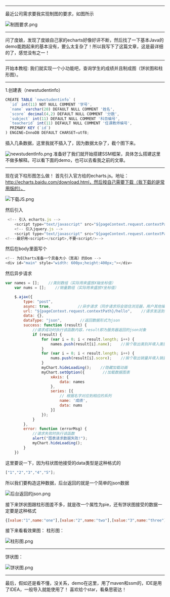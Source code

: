***
最近公司需求要我实现制图的要求，如图所示

![制图要求.png](http://upload-images.jianshu.io/upload_images/3435345-5632205b8ae78130.png?imageMogr2/auto-orient/strip%7CimageView2/2/w/1240)
***
问了度娘，发现了度娘自己家的echarts好像好评不断，然后找了一下基本Java的demo能跑起来的基本没有，要么太复杂了！所以我写下了这篇文章，这是最详细的了，感觉没有之一！
***
开始本教程:
我们就实现一个小功能吧，查询学生的成绩并且制成图（饼状图和柱形图）。
***
1.创建表（newstudentinfo）
```javascript
CREATE TABLE `newstudentinfo` (
  `id` int(11) NOT NULL COMMENT '学号',
  `name` varchar(20) DEFAULT NULL COMMENT '姓名',
  `score` decimal(4,2) DEFAULT NULL COMMENT '分数',
  `subject` int(11) DEFAULT NULL COMMENT '科目编号',
  `teacherid` int(11) DEFAULT NULL COMMENT '任课教师编号',
  PRIMARY KEY (`id`)
) ENGINE=InnoDB DEFAULT CHARSET=utf8;
```
插入几条数据，这里我就不插入了，因为数据太杂了，截个图下来。

![newstudentInfo.png](http://upload-images.jianshu.io/upload_images/3435345-4f902d93851858e1.png?imageMogr2/auto-orient/strip%7CimageView2/2/w/1240)
准备好了我们就开始搭建SSM框架，具体怎么搭建这里不做多解释。可以看下面的demo，也可以去看我之前的文章。
***
现在说下柱形图怎么做！
首先引入官方给的echarts.js。地址：http://echarts.baidu.com/download.html，然后按自己需要下载（我下载的是常用版的）。


![下载JS.png](http://upload-images.jianshu.io/upload_images/3435345-02018095f453aa68.png?imageMogr2/auto-orient/strip%7CimageView2/2/w/1240)

然后引入
```javascript
 <!-- 引入 echarts.js -->
    <script type="text/javascript" src="${pageContext.request.contextPath}/js/echarts.common.min.js"></script>
    <!-- 引入jquery.js -->
    <script type="text/javascript" src="${pageContext.request.contextPath}/js/jquery-3.2.1.min.js"></script>
<!---最好用<script></script>,不要<script/>-->
```
然后在body里面写个<div>
```javascript
<!-- 为ECharts准备一个具备大小（宽高）的Dom -->
<div id="main" style="width: 600px;height:400px;"></div>
```
然后异步请求
```javascript
var names = [];    //类别数组（实际用来盛放X轴坐标值）
    var nums = [];    //销量数组（实际用来盛放Y坐标值）

    $.ajax({
        type: "post",
        async: true,            //异步请求（同步请求将会锁住浏览器，用户其他操作必须等待请求完成才可以执行）
        url: "${pageContext.request.contextPath}/hello",    //请求发送到TestServlet处
        data: {},
        dataType: "json",        //返回数据形式为json
        success: function (result) {
            //请求成功时执行该函数内容，result即为服务器返回的json对象
            if (result) {
                for (var i = 0; i < result.length; i++) {
                    names.push(result[i].name);    //挨个取出类别并填入类别数组
                }
                for (var i = 0; i < result.length; i++) {
                    nums.push(result[i].score);    //挨个取出销量并填入销量数组
                }
                myChart.hideLoading();    //隐藏加载动画
                myChart.setOption({        //加载数据图表
                    xAxis: {
                        data: names
                    },
                    series: [{
                        // 根据名字对应到相应的系列
                        name: '成绩',
                        data: nums
                    }]
                });
            }
        },
        error: function (errorMsg) {
            //请求失败时执行该函数
            alert("图表请求数据失败!");
            myChart.hideLoading();
        }
    })
```
这里要说一下，因为柱状图他接受的data类型是这种格式的
```javascript
["1","2","3","4","5"];
```
所以我们要构造这种数据，后台返回的就是一个简单的json数据

![后台返回的json.png](http://upload-images.jianshu.io/upload_images/3435345-eb97aa37ebf3a254.png?imageMogr2/auto-orient/strip%7CimageView2/2/w/1240)

接下来饼状图跟柱形图差不多，就是改一个属性为pie，还有饼状图接受的数据一定要是这种格式
```javascript
{[value:"1",name:"one"],[value:"2",name:"two"],[value:"3",name:"three"],[value:"4",name:"four"],[value:"5",name:"five"]}
```
接下来看看效果图：
柱形图：

![柱形图.png](http://upload-images.jianshu.io/upload_images/3435345-fda9eabce3fa21cf.png?imageMogr2/auto-orient/strip%7CimageView2/2/w/1240)
***
饼状图：

![饼状图.png](http://upload-images.jianshu.io/upload_images/3435345-5fd448fcdada34a1.png?imageMogr2/auto-orient/strip%7CimageView2/2/w/1240)

****
最后，假如还是看不懂，没关系，demo在这里，用了maven和ssm的，IDE是用了IDEA，一般导入就能使用了！
喜欢给个star，看桑思密达！
